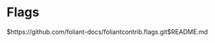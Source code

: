 # Flags

<include sethead="2" nohead="true">
    $https://github.com/foliant-docs/foliantcontrib.flags.git$README.md
</include>
